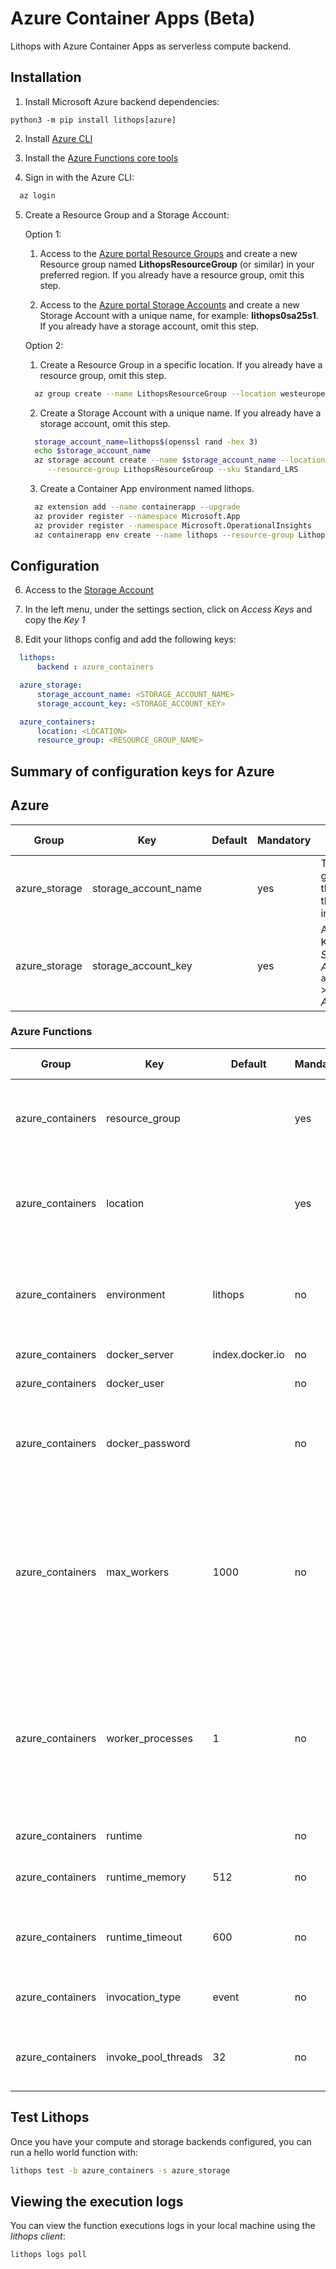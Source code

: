 # Azure Container Apps (Beta)

Lithops with Azure Container Apps as serverless compute backend.

## Installation

1. Install Microsoft Azure backend dependencies:

```
python3 -m pip install lithops[azure]
```

2. Install [Azure CLI](https://docs.microsoft.com/en-us/cli/azure/install-azure-cli?view=azure-cli-latest)

3. Install the [Azure Functions core tools](https://github.com/Azure/azure-functions-core-tools)

4. Sign in with the Azure CLI:

```bash
  az login
```

5. Create a Resource Group and a Storage Account:

   Option 1:

     1. Access to the [Azure portal Resource Groups](https://portal.azure.com/#blade/HubsExtension/BrowseResourceGroups) and create a new Resource group named **LithopsResourceGroup** (or similar) in your preferred region. If you already have a resource group, omit this step.
     
     2. Access to the [Azure portal Storage Accounts](https://portal.azure.com/#blade/HubsExtension/BrowseResource/resourceType/Microsoft.Storage%2FStorageAccounts) and create a new Storage Account with a unique name, for example: **lithops0sa25s1**. If you already have a storage account, omit this step.

   Option 2:

    1. Create a Resource Group in a specific location. If you already have a resource group, omit this step.
    
    ```bash
      az group create --name LithopsResourceGroup --location westeurope
    ```
    
    2. Create a Storage Account with a unique name. If you already have a storage account, omit this step.
    
    ```bash
      storage_account_name=lithops$(openssl rand -hex 3)
      echo $storage_account_name
      az storage account create --name $storage_account_name --location westeurope \
         --resource-group LithopsResourceGroup --sku Standard_LRS
    ```

    3. Create a Container App environment named lithops.
    ```bash
      az extension add --name containerapp --upgrade
      az provider register --namespace Microsoft.App
      az provider register --namespace Microsoft.OperationalInsights
      az containerapp env create --name lithops --resource-group LithopsResourceGroup --location westeurope
    ```


## Configuration

6. Access to the [Storage Account](https://portal.azure.com/#blade/HubsExtension/BrowseResource/resourceType/Microsoft.Storage%2FStorageAccounts)

7. In the left menu, under the settings section, click on *Access Keys* and copy the *Key 1*

8. Edit your lithops config and add the following keys:

```yaml
  lithops:
      backend : azure_containers

  azure_storage:
      storage_account_name: <STORAGE_ACCOUNT_NAME>
      storage_account_key: <STORAGE_ACCOUNT_KEY>

  azure_containers:
      location: <LOCATION>
      resource_group: <RESOURCE_GROUP_NAME>
```

## Summary of configuration keys for Azure

## Azure

|Group|Key|Default|Mandatory|Additional info|
|---|---|---|---|---|
|azure_storage| storage_account_name | |yes |  The name generated in the step 5 of the installation |
|azure_storage| storage_account_key |  | yes |  An Account Key, found in *Storage Accounts* > `account_name` > *Settings* > *Access Keys*|

### Azure Functions

|Group|Key|Default|Mandatory|Additional info|
|---|---|---|---|---|
|azure_containers| resource_group | |yes | Name of the resource group used in the step 5 of the installation. |
|azure_containers| location |  |yes | The location where you created the 'lithops' Container APP environment|
|azure_containers| environment | lithops |no | The environemnt name you created in the step 5 of the installation |
|azure_containers | docker_server | index.docker.io |no | Docker server URL |
|azure_containers | docker_user | |no | Docker hub username |
|azure_containers | docker_password | |no | Login to your docker hub account and generate a new access token [here](https://hub.docker.com/settings/security)|
|azure_containers | max_workers | 1000 | no | Max number of parallel workers. Although Azure limits the number of parallel workers to 30, it is convenient to keep this value high|
|azure_containers | worker_processes | 1 | no | Number of Lithops processes within a given worker. This can be used to parallelize function activations within a worker |
|azure_containers| runtime |  |no | Docker image name|
|azure_containers | runtime_memory | 512 |no | Memory limit in MB. Default 512Mi |
|azure_containers | runtime_timeout | 600 |no | Runtime timeout in seconds. Default 10 minutes |
|azure_containers| invocation_type | event  | no | Currently it supports event invocation|
|azure_containers | invoke_pool_threads | 32 |no | Number of concurrent threads used for invocation |


## Test Lithops
Once you have your compute and storage backends configured, you can run a hello world function with:

```bash
lithops test -b azure_containers -s azure_storage
```


## Viewing the execution logs

You can view the function executions logs in your local machine using the *lithops client*:

```bash
lithops logs poll
```
